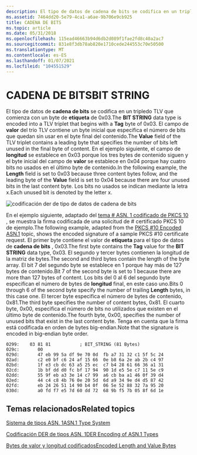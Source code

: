 ```yaml
---
description: El tipo de datos de cadena de bits se codifica en un tripledo TLV que comienza con un byte de etiqueta de 0x03.
ms.assetid: 7464dd20-5e79-4ca1-a6ae-9b706e9cb925
title: CADENA DE BITS
ms.topic: article
ms.date: 05/31/2018
ms.openlocfilehash: 115ead46663b94d6db2d089f1fae2fd8c40a2ac7
ms.sourcegitcommit: 831e8f3db78ab820e1710cede244553c70e50500
ms.translationtype: MT
ms.contentlocale: es-ES
ms.lasthandoff: 01/07/2021
ms.locfileid: "104551529"
---
```

# <a name="bit-string"></a><span data-ttu-id="fba3a-103">CADENA DE BITS</span><span class="sxs-lookup"><span data-stu-id="fba3a-103">BIT STRING</span></span>

<span data-ttu-id="fba3a-104">El tipo de datos de **cadena de bits** se codifica en un tripledo TLV que comienza con un byte de **etiqueta** de 0x03.</span><span class="sxs-lookup"><span data-stu-id="fba3a-104">The **BIT STRING** data type is encoded into a TLV triplet that begins with a **Tag** byte of 0x03.</span></span> <span data-ttu-id="fba3a-105">El campo de **valor** del trío TLV contiene un byte inicial que especifica el número de bits que quedan sin usar en el byte final del contenido.</span><span class="sxs-lookup"><span data-stu-id="fba3a-105">The **Value** field of the TLV triplet contains a leading byte that specifies the number of bits left unused in the final byte of content.</span></span> <span data-ttu-id="fba3a-106">En el ejemplo siguiente, el campo de **longitud** se establece en 0x03 porque los tres bytes de contenido siguen y el byte inicial del campo de **valor** se establece en 0x04 porque hay cuatro bits no usados en el último byte de contenido.</span><span class="sxs-lookup"><span data-stu-id="fba3a-106">In the following example, the **Length** field is set to 0x03 because three content bytes follow, and the leading byte of the **Value** field is set to 0x04 because there are four unused bits in the last content byte.</span></span> <span data-ttu-id="fba3a-107">Los bits no usados se indican mediante la letra x.</span><span class="sxs-lookup"><span data-stu-id="fba3a-107">Each unused bit is denoted by the letter x.</span></span>

![codificación der de tipo de datos de cadena de bits](images/der-tlv-bitstring.png)

<span data-ttu-id="fba3a-109">En el ejemplo siguiente, adaptado del [tema \# ASN. 1 codificado de PKCS 10](pkcs--10-encoded-asn-1.md) , se muestra la firma codificada de una solicitud de \# certificado PKCS 10 de ejemplo.</span><span class="sxs-lookup"><span data-stu-id="fba3a-109">The following example, adapted from the [PKCS \#10 Encoded ASN.1](pkcs--10-encoded-asn-1.md) topic, shows the encoded signature of a sample PKCS \#10 certificate request.</span></span> <span data-ttu-id="fba3a-110">El primer byte contiene el valor de **etiqueta** para el tipo de datos de **cadena de bits** , 0x03.</span><span class="sxs-lookup"><span data-stu-id="fba3a-110">The first byte contains the **Tag** value for the **BIT STRING** data type, 0x03.</span></span> <span data-ttu-id="fba3a-111">El segundo y tercer bytes contienen la longitud de la matriz de bytes.</span><span class="sxs-lookup"><span data-stu-id="fba3a-111">The second and third bytes contain the length of the byte array.</span></span> <span data-ttu-id="fba3a-112">El bit 7 del segundo byte se establece en 1 porque hay más de 127 bytes de contenido.</span><span class="sxs-lookup"><span data-stu-id="fba3a-112">Bit 7 of the second byte is set to 1 because there are more than 127 bytes of content.</span></span> <span data-ttu-id="fba3a-113">Los bits del 0 al 6 del segundo byte especifican el número de bytes de **longitud** final, en este caso uno.</span><span class="sxs-lookup"><span data-stu-id="fba3a-113">Bits 0 through 6 of the second byte specify the number of trailing **Length** bytes, in this case one.</span></span> <span data-ttu-id="fba3a-114">El tercer byte especifica el número de bytes de contenido, 0x81.</span><span class="sxs-lookup"><span data-stu-id="fba3a-114">The third byte specifies the number of content bytes, 0x81.</span></span> <span data-ttu-id="fba3a-115">El cuarto byte, 0x00, especifica el número de bits no utilizados que existen en el último byte de contenido.</span><span class="sxs-lookup"><span data-stu-id="fba3a-115">The fourth byte, 0x00, specifies the number of unused bits that exist in the last content byte.</span></span> <span data-ttu-id="fba3a-116">Tenga en cuenta que la firma está codificada en orden de bytes big-endian.</span><span class="sxs-lookup"><span data-stu-id="fba3a-116">Note that the signature is encoded in big-endian byte order.</span></span>

``` syntax
0299:    03 81 81           ; BIT_STRING (81 Bytes)
029c:       00
029d:       47 eb 99 5a df 9e 70 0d  fb a7 31 32 c1 5f 5c 24
02ad:       c2 e0 bf c6 24 af 15 66  0e b8 6a 2e ab 2b c4 97
02bd:       1f e3 cb dc 63 a5 25 ec  c7 b4 28 61 66 36 a1 31
02cd:       1b bf dd d0 fc bf 17 94  90 1d e5 5e c7 11 5e c9
02dd:       55 9f eb a3 3e 14 c7 99  a6 cb ba a1 46 0f 39 d4
02ed:       44 c4 c8 4b 76 0e 20 5d  6d a9 34 9e d4 d5 87 42
02fd:       eb 24 26 51 14 90 b4 0f  06 5e 52 88 32 7a 95 20
030d:       a0 fd f7 e5 7d 60 dd 72  68 9b f5 7b 05 8f 6d 1e
```

## <a name="related-topics"></a><span data-ttu-id="fba3a-117">Temas relacionados</span><span class="sxs-lookup"><span data-stu-id="fba3a-117">Related topics</span></span>

<dl> <dt>

[<span data-ttu-id="fba3a-118">Sistema de tipos ASN. 1</span><span class="sxs-lookup"><span data-stu-id="fba3a-118">ASN.1 Type System</span></span>](about-asn-1-type-system.md)
</dt> <dt>

[<span data-ttu-id="fba3a-119">Codificación DER de tipos ASN. 1</span><span class="sxs-lookup"><span data-stu-id="fba3a-119">DER Encoding of ASN.1 Types</span></span>](about-der-encoding-of-asn-1-types.md)
</dt> <dt>

[<span data-ttu-id="fba3a-120">Bytes de valor y longitud codificados</span><span class="sxs-lookup"><span data-stu-id="fba3a-120">Encoded Length and Value Bytes</span></span>](about-encoded-length-and-value-bytes.md)
</dt> </dl>

 

 



